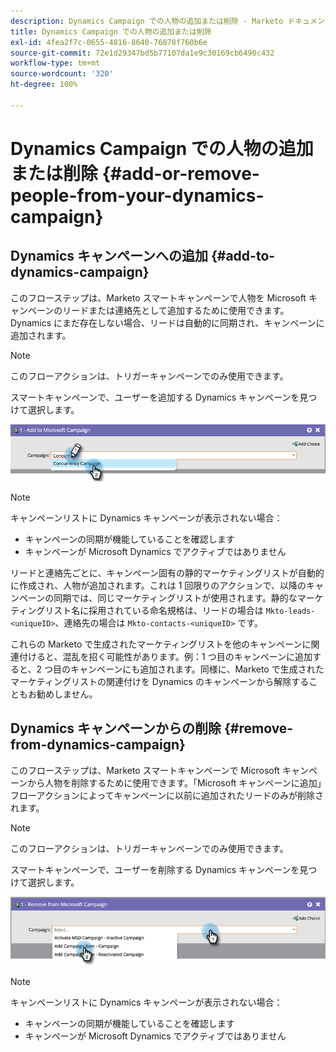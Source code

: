 ```yaml
---
description: Dynamics Campaign での人物の追加または削除 - Marketo ドキュメント - 製品ドキュメント
title: Dynamics Campaign での人物の追加または削除
exl-id: 4fea2f7c-0655-4816-8640-76878f760b6e
source-git-commit: 72e1d29347bd5b77107da1e9c30169cb6490c432
workflow-type: tm+mt
source-wordcount: '320'
ht-degree: 100%

---
```


# Dynamics Campaign での人物の追加または削除 {#add-or-remove-people-from-your-dynamics-campaign}

## Dynamics キャンペーンへの追加 {#add-to-dynamics-campaign}

このフローステップは、Marketo スマートキャンペーンで人物を Microsoft キャンペーンのリードまたは連絡先として追加するために使用できます。Dynamics にまだ存在しない場合、リードは自動的に同期され、キャンペーンに追加されます。

>[!NOTE]
>
>このフローアクションは、トリガーキャンペーンでのみ使用できます。

スマートキャンペーンで、ユーザーを追加する Dynamics キャンペーンを見つけて選択します。

![](assets/add-or-remove-people-from-your-dynamics-campaign-1.png)

>[!NOTE]
>
>キャンペーンリストに Dynamics キャンペーンが表示されない場合：
>
>* キャンペーンの同期が機能していることを確認します
>* キャンペーンが Microsoft Dynamics でアクティブではありません


リードと連絡先ごとに、キャンペーン固有の静的マーケティングリストが自動的に作成され、人物が追加されます。これは 1 回限りのアクションで、以降のキャンペーンの同期では、同じマーケティングリストが使用されます。静的なマーケティングリスト名に採用されている命名規格は、リードの場合は `Mkto-leads-<uniqueID>`、連絡先の場合は `Mkto-contacts-<uniqueID>` です。

これらの Marketo で生成されたマーケティングリストを他のキャンペーンに関連付けると、混乱を招く可能性があります。例：1 つ目のキャンペーンに追加すると、2 つ目のキャンペーンにも追加されます。同様に、Marketo で生成されたマーケティングリストの関連付けを Dynamics のキャンペーンから解除することもお勧めしません。

## Dynamics キャンペーンからの削除 {#remove-from-dynamics-campaign}

このフローステップは、Marketo スマートキャンペーンで Microsoft キャンペーンから人物を削除するために使用できます。「Microsoft キャンペーンに追加」フローアクションによってキャンペーンに以前に追加されたリードのみが削除されます。

>[!NOTE]
>
>このフローアクションは、トリガーキャンペーンでのみ使用できます。

スマートキャンペーンで、ユーザーを削除する Dynamics キャンペーンを見つけて選択します。

![](assets/add-or-remove-people-from-your-dynamics-campaign-2.png)

>[!NOTE]
>
>キャンペーンリストに Dynamics キャンペーンが表示されない場合：
>
>* キャンペーンの同期が機能していることを確認します
>* キャンペーンが Microsoft Dynamics でアクティブではありません

